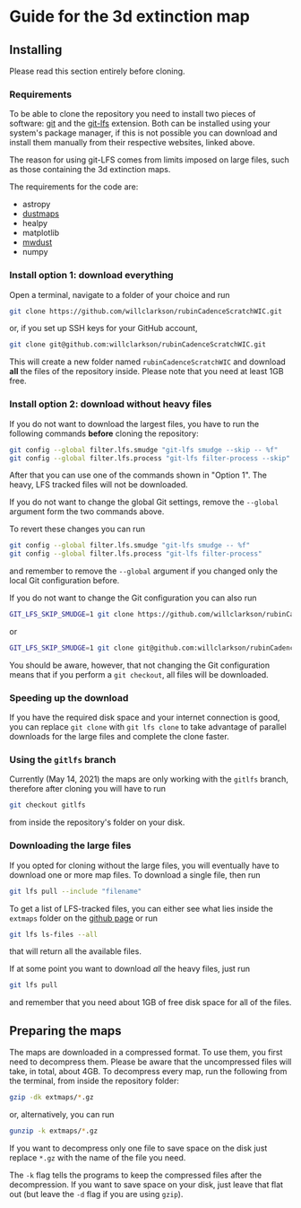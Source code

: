 # Guide for the 3d extinction map

## Installing

Please read this section entirely before cloning.

### Requirements

To be able to clone the repository you need to install two pieces of software: [git](https://git-scm.com/) and the [git-lfs](https://git-lfs.github.com/) extension. Both can be installed using your system's package manager, if this is not possible you can download and install them manually from their respective websites, linked above.

The reason for using git-LFS comes from limits imposed on large files, such as those containing the 3d extinction maps.

The requirements for the code are:

- astropy
- [dustmaps](https://github.com/gregreen/dustmaps)
- healpy
- matplotlib
- [mwdust](https://github.com/jobovy/mwdust)
- numpy

### Install option 1: download everything

Open a terminal, navigate to a folder of your choice and run

```bash
git clone https://github.com/willclarkson/rubinCadenceScratchWIC.git
```

or, if you set up SSH keys for your GitHub account,

```bash
git clone git@github.com:willclarkson/rubinCadenceScratchWIC.git
```

This will create a new folder named `rubinCadenceScratchWIC` and download **all** the files of the repository inside. Please note that you need at least 1GB free.

### Install option 2: download without heavy files

If you do not want to download the largest files, you have to run the following commands **before** cloning the repository:

```bash
git config --global filter.lfs.smudge "git-lfs smudge --skip -- %f"
git config --global filter.lfs.process "git-lfs filter-process --skip"
```

After that you can use one of the commands shown in "Option 1". The heavy, LFS tracked files will not be downloaded.

If you do not want to change the global Git settings, remove the `--global` argument form the two commands above.

To revert these changes you can run

```bash
git config --global filter.lfs.smudge "git-lfs smudge -- %f"
git config --global filter.lfs.process "git-lfs filter-process"
```

and remember to remove the `--global` argument if you changed only the local Git configuration before.

If you do not want to change the Git configuration you can also run 

```bash
GIT_LFS_SKIP_SMUDGE=1 git clone https://github.com/willclarkson/rubinCadenceScratchWIC.git
```

or 

```bash
GIT_LFS_SKIP_SMUDGE=1 git clone git@github.com:willclarkson/rubinCadenceScratchWIC.git
```

You should be aware, however, that not changing the Git configuration means that if you perform a `git checkout`, all files will be downloaded.

### Speeding up the download

If you have the required disk space and your internet connection is good, you can replace `git clone` with `git lfs clone` to take advantage of parallel downloads for the large files and complete the clone faster.

### Using the `gitlfs` branch

Currently (May 14, 2021) the maps are only working with the `gitlfs` branch, therefore after cloning you will have to run

```bash
git checkout gitlfs
```

from inside the repository's folder on your disk.

### Downloading the large files

If you opted for cloning without the large files, you will eventually have to download one or more map files. To download a single file, then run

```bash
git lfs pull --include "filename"
```

To get a list of LFS-tracked files, you can either see what lies inside the `extmaps` folder on the [github page](https://github.com/willclarkson/rubinCadenceScratchWIC/tree/gitlfs/extmaps) or run

```bash
git lfs ls-files --all
```

that will return all the available files.

If at some point you want to download *all* the heavy files, just run

```bash
git lfs pull
```

and remember that you need about 1GB of free disk space for all of the files.

## Preparing the maps

The maps are downloaded in a compressed format. To use them, you first need to decompress them. Please be aware that the uncompressed files will take, in total, about 4GB.
To decompress every map, run the following from the terminal, from inside the repository folder:

```bash
gzip -dk extmaps/*.gz
```

or, alternatively, you can run

```bash
gunzip -k extmaps/*.gz
```

If you want to decompress only one file to save space on the disk just replace `*.gz` with the name of the file you need.

The `-k` flag tells the programs to keep the compressed files after the decompression. If you want to save space on your disk, just leave that flat out (but leave the `-d` flag if you are using `gzip`).

